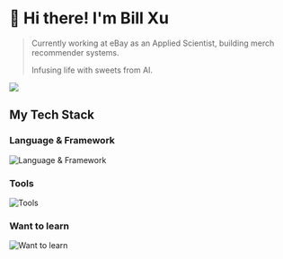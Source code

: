 # 👋 Hi there! I'm Bill Xu 

> Currently working at eBay as an Applied Scientist, building merch recommender systems.
> 
> Infusing life with sweets from AI. 

![](https://github-readme-stats.vercel.app/api?username=billxbf)

## My Tech Stack

### Language & Framework

![Language & Framework](https://skillicons.dev/icons?i=py,scala,java,js,cs,html,css,pytorch,tensorflow,maven,vue)

### Tools

![Tools](https://skillicons.dev/icons?i=idea,jenkins,nodejs,mysql,git,aws,docker,bash,cloudflare,github,unity)

### Want to learn

![Want to learn](https://skillicons.dev/icons?i=rust,kotlin,fortran,apollo,deno,graphql,kubernetes,nginx,reactivex,regex,tauri)
